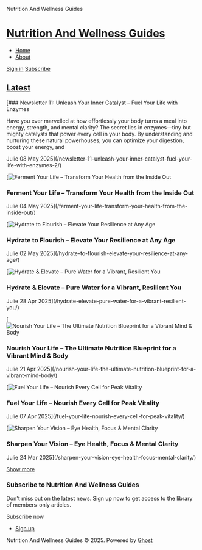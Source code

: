 Nutrition And Wellness Guides



[Nutrition And Wellness Guides](https://www.nutritionguides.net)
================================================================

* [Home](https://www.nutritionguides.net/)
* [About](https://www.nutritionguides.net/about/)

[Sign in](#/portal/signin)
[Subscribe](#/portal/signup)



[Latest](https://www.nutritionguides.net/page/2)
------------------------------------------------

[### Newsletter 11: Unleash Your Inner Catalyst – Fuel Your Life with Enzymes

Have you ever marvelled at how effortlessly your body turns a meal into energy, strength, and mental clarity? The secret lies in enzymes—tiny but mighty catalysts that power every cell in your body. By understanding and nurturing these natural powerhouses, you can optimize your digestion, boost your energy, and

Julie
08 May 2025](/newsletter-11-unleash-your-inner-catalyst-fuel-your-life-with-enzymes-2/)

[![Ferment Your Life – Transform Your Health from the Inside Out](/content/images/size/w720/2025/05/unnamed--12-.png)

### Ferment Your Life – Transform Your Health from the Inside Out


Julie
04 May 2025](/ferment-your-life-transform-your-health-from-the-inside-out/)

[![Hydrate to Flourish – Elevate Your Resilience at Any Age](/content/images/size/w720/2025/04/unnamed--11-.png)

### Hydrate to Flourish – Elevate Your Resilience at Any Age


Julie
02 May 2025](/hydrate-to-flourish-elevate-your-resilience-at-any-age/)

[![Hydrate & Elevate – Pure Water for a Vibrant, Resilient You](/content/images/size/w720/2025/04/unnamed--10-.png)

### Hydrate & Elevate – Pure Water for a Vibrant, Resilient You


Julie
28 Apr 2025](/hydrate-elevate-pure-water-for-a-vibrant-resilient-you/)

[![Nourish Your Life – The Ultimate Nutrition Blueprint for a Vibrant Mind & Body](/content/images/size/w720/2025/04/unnamed--9-.png)

### Nourish Your Life – The Ultimate Nutrition Blueprint for a Vibrant Mind & Body


Julie
21 Apr 2025](/nourish-your-life-the-ultimate-nutrition-blueprint-for-a-vibrant-mind-body/)

[![Fuel Your Life – Nourish Every Cell for Peak Vitality](/content/images/size/w720/2025/04/unnamed--8-.png)

### Fuel Your Life – Nourish Every Cell for Peak Vitality


Julie
07 Apr 2025](/fuel-your-life-nourish-every-cell-for-peak-vitality/)

[![Sharpen Your Vision – Eye Health, Focus & Mental Clarity](/content/images/size/w720/2025/04/unnamed--7-.png)

### Sharpen Your Vision – Eye Health, Focus & Mental Clarity


Julie
24 Mar 2025](/sharpen-your-vision-eye-health-focus-mental-clarity/)

[Show more](https://www.nutritionguides.net/page/2)



### Subscribe to Nutrition And Wellness Guides

Don't miss out on the latest news. Sign up now to get access to the library of members-only articles.

 Subscribe now

* [Sign up](#/portal/)

Nutrition And Wellness Guides © 2025. Powered by [Ghost](https://ghost.org/)